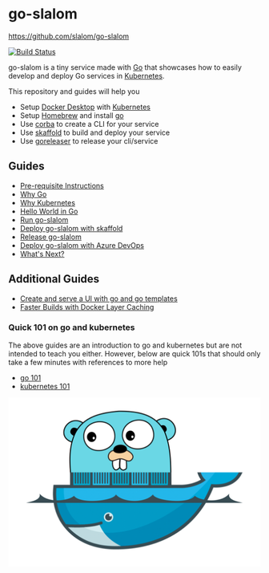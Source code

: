 # go-slalom

<https://github.com/slalom/go-slalom>

[![Build Status](https://dev.azure.com/tredfield/go-slalom/_apis/build/status/slalom.go-slalom?branchName=master)](https://dev.azure.com/tredfield/go-slalom/_build/latest?definitionId=2&branchName=master)

go-slalom is a tiny service made with [Go](https://golang.org) that showcases how to easily develop and deploy
Go services in [Kubernetes](https://kubernetes.io).

This repository and guides will help you

- Setup [Docker Desktop](https://www.docker.com/products/docker-desktop) with [Kubernetes](https://kubernetes.io)
- Setup [Homebrew](https://brew.sh) and install [go](https://golang.org)
- Use [corba](https://github.com/spf13/cobra) to create a CLI for your service
- Use [skaffold](https://skaffold.dev) to build and deploy your service
- Use [goreleaser](https://goreleaser.com) to release your cli/service

## Guides

- [Pre-requisite Instructions](docs/prereqs.md)
- [Why Go](docs/why-go.md)
- [Why Kubernetes](docs/why-kubernetes.md)
- [Hello World in Go](docs/go-hello-world.md)
- [Run go-slalom](docs/build-go-slalom.md)
- [Deploy go-slalom with skaffold](docs/skaffold-go-slalom.md)
- [Release go-slalom](docs/go-releaser.md)
- [Deploy go-slalom with Azure DevOps](docs/azure-devops.md)
- [What's Next?](docs/whats-next.md)

## Additional Guides

- [Create and serve a UI with go and go templates](docs/go-ui-templates.md)
- [Faster Builds with Docker Layer Caching](docs/docker-layer-caching.md)

### Quick 101 on go and kubernetes

The above guides are an introduction to go and kubernetes but are not intended to teach you either. However, below are quick 101s
that should only take a few minutes with references to more help

- [go 101](docs/go-101.md)
- [kubernetes 101](docs/k8s-101.md)
  
![gopher](docs/images/go-n-docker.png)
